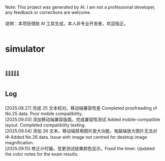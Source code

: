 Note: This project was generated by AI. I am not a professional developer, any feedback or corrections are welcome. <br /><br />
说明：本项目借助 AI 工具生成，本人非专业开发者，欢迎指正。<br /><br />

# simulator
<br /><br />
[🚌🚌🚌🚌🚌](https://melon0221.github.io/simulator/)<br /><br />


## Log <br />
### 
[2025.08.27] 完成 25 文本校对。移动端兼容性差 Completed proofreading of No.25 data. Poor mobile compatibility. <br />
[2025.09.03] 添加移动端兼容版面。完成兼容性测试 Added mobile-compatible layout. Completed compatibility testing. <br />
[2025.09.04] 添加 26 文本。移动端禁用图片放大功能，电脑端放大图片无法对中 Added No.26 data. Issue with image not centred for desktop image magnification. <br />
[2025.09.15] 修正计时器。变更测试结果颜色显示。Fixed the timer. Updated the color notes for the exam results. <br />
